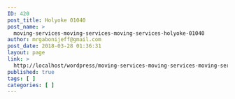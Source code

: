 ```yaml
---
ID: 420
post_title: Holyoke 01040
post_name: >
  moving-services-moving-services-moving-services-holyoke-01040
author: mrgabonijeff@gmail.com
post_date: 2018-03-28 01:36:31
layout: page
link: >
  http://localhost/wordpress/moving-services-moving-services-moving-services-holyoke-01040/
published: true
tags: [ ]
categories: [ ]
---
```

